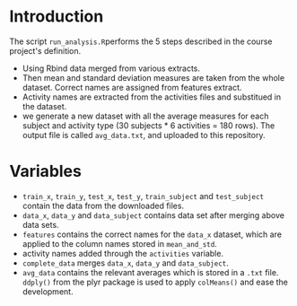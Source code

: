 # Introduction

The script `run_analysis.R`performs the 5 steps described in the course project's definition.

* Using Rbind data merged from various extracts.
* Then mean and standard deviation measures are taken from the whole dataset. Correct names are assigned from features extract.
* Activity names are extracted from the activities files and substitued in the dataset. 
* we generate a new dataset with all the average measures for each subject and activity type (30 subjects * 6 activities = 180 rows). The output file is called `avg_data.txt`, and uploaded to this repository.

# Variables

* `train_x`, `train_y`, `test_x`, `test_y`, `train_subject` and `test_subject` contain the data from the downloaded files.
* `data_x`, `data_y` and `data_subject` contains data set after merging above data sets. 
* `features` contains the correct names for the `data_x` dataset, which are applied to the column names stored in `mean_and_std`.
* activity names added through the `activities` variable.
* `complete_data` merges `data_x`, `data_y` and `data_subject`.
* `avg_data` contains the relevant averages which is stored in a `.txt` file. `ddply()` from the plyr package is used to apply `colMeans()` and ease the development.
